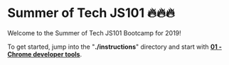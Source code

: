 # Summer of Tech JS101 🔥🔥🔥

Welcome to the Summer of Tech JS101 Bootcamp for 2019!

To get started, jump into the "**./instructions**" directory and start with [**01 - Chrome developer tools**](instructions/01%20-%20Chrome%20developer%20tools.md).
